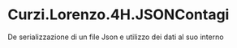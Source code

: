 # Curzi.Lorenzo.4H.JSONContagi
De serializzazione di un file Json e utilizzo dei dati al suo interno
